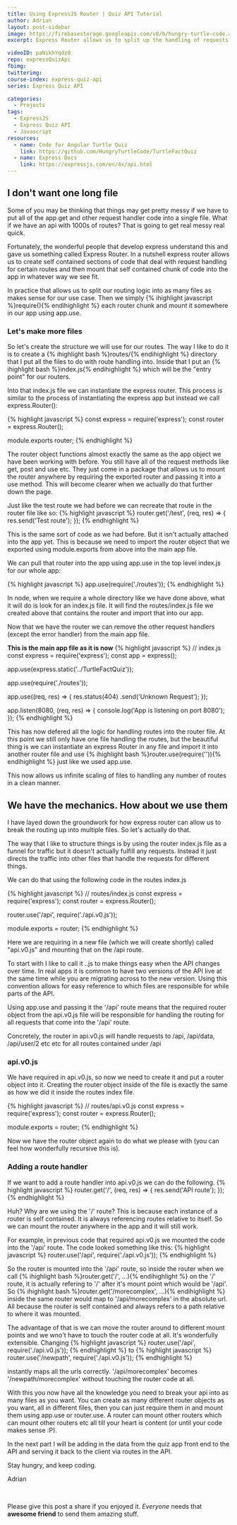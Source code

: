 ```yaml
---
title: Using ExpressJS Router | Quiz API Tutorial
author: Adrian
layout: post-sidebar
image: https://firebasestorage.googleapis.com/v0/b/hungry-turtle-code.appspot.com/o/article_images%2FHow%20to%20use%20Express%20Router%20-%20post.png.jpg?alt=media&token=8508946b-bb04-43f7-b262-d1324533c0eb 
excerpt: Express Router allows us to split up the handling of requests into multiple files to keep our code more modular and clean.

videoID: paNikhYqdz0
repo: expressQuizApi
fbimg: 
twitterimg: 
course-index: express-quiz-api
series: Express Quiz API

categories:
  - Projects
tags:
  - ExpressJS
  - Express Quiz API
  - Javascript
resources:
  - name: Code for Angular Turtle Quiz
    link: https://github.com/HungryTurtleCode/TurtleFactQuiz
  - name: Express Docs
    link: https://expressjs.com/en/4x/api.html
---
```

## I don't want one long file

Some of you may be thinking that things may get pretty messy if we have to put all of the app.get and other request handler code into a single file. What if we have an api with 1000s of routes? That is going to get real messy real quick.

Fortunately, the wonderful people that develop express understand this and gave us something called Express Router. In a nutshell express router allows us to create self contained sections of code that deal with request handling for certain routes and then mount that self contained chunk of code into the app in whatever way we see fit.

In practice that allows us to split our routing logic into as many files as makes sense for our use case. Then we simply {% ihighlight javascript %}require(){% endihighlight %} each router chunk and mount it somewhere in our app using app.use.

### Let's make more files

So let's create the structure we will use for our routes. The way I like to do it is to create a {% ihighlight bash %}routes/{% endihighlight %} directory that I put all the files to do with route handling into. Inside that I put an {% ihighlight bash %}index.js{% endihighlight %} which will be the "entry point" for our routers.

Into that index.js file we can instantiate the express router. This process is similar to the process of instantiating the express app but instead we call express.Router():

{% highlight javascript %}
  const express = require('express');
  const router = express.Router();

  module.exports router;
{% endhighlight %}

The router object functions almost exactly the same as the app object we have been working with before. You still have all of the request methods like get, post and use etc. They just come in a package that allows us to mount the router anywhere by requiring the exported router and passing it into a use method. This will become clearer when we actually do that further down the page.

Just like the test route we had before we can recreate that route in the router file like so:
{% highlight javascript %}
router.get('/test', (req, res) => {
  res.send('Test route');
});
{% endhighlight %}

This is the same sort of code as we had before. But it isn't actually attached into the app yet. This is because we need to import the router object that we exported using module.exports from above into the main app file.

We can pull that router into the app using app.use in the top level index.js for our whole app:

{% highlight javascript %}
app.use(require('./routes'));
{% endhighlight %}

In node, when we require a whole directory like we have done above, what it will do is look for an index.js file. It will find the routes/index.js file we created above that contains the router and import that into our app.

Now that we have the router we can remove the other request handlers (except the error handler) from the main app file.

**This is the main app file as it is now**
{% highlight javascript %}
  // index.js
  const express = require('express');
  const app = express();

  app.use(express.static('../TurtleFactQuiz'));

  app.use(require('./routes'));

  app.use((req, res) => {
    res.status(404)
      .send('Unknown Request');
  });

  app.listen(8080, (req, res) => {
    console.log('App is listening on port 8080');
  });
{% endhighlight %}

This has now defered all the logic for handling routes into the router file. At this point we still only have one file handling the routes, but the beautiful thing is we can instantiate an express Router in any file and import it into another router file and use {% ihighlight bash %}router.use(require('<new file location>')){% endihighlight %} just like we used app.use.

This now allows us infinite scaling of files to handling any number of routes in a clean manner.

## We have the mechanics. How about we use them

I have layed down the groundwork for how express router can allow us to break the routing up into multiple files. So let's actually do that.

The way that I like to structure things is by using the router index.js file as a funnel for traffic but it doesn't actually fulfill any requests. Instead it just directs the traffic into other files that handle the requests for different things.

We can do that using the following code in the routes index.js

{% highlight javascript %}
  // routes/index.js
  const express = require('express');
  const router = express.Router();

  router.use('/api', require('./api.v0.js'));

  module.exports = router;
{% endhighlight %}

Here we are requiring in a new file (which we will create shortly) called "api.v0.js" and mounting that on the /api route.

To start with I like to call it <filename>.<api version>.js to make things easy when the API changes over time. In real apps it is common to have two versions of the API live at the same time while you are migrating across to the new version. Using this convention allows for easy reference to which files are responsible for while parts of the API.

Using app.use and passing it the '/api' route means that the required router object from the api.v0.js file will be responsible for handling the routing for all requests that come into the '/api' route.

Concretely, the router in api.v0.js will handle requests to /api, /api/data, /api/user/2 etc etc for all routes contained under /api

### api.v0.js

We have required in api.v0.js, so now we need to create it and put a router object into it. Creating the router object inside of the file is exactly the same as how we did it inside the routes index file.

{% highlight javascript %}
  // routes/api.v0.js
  const express = require('express');
  const router = express.Router();

  module.exports = router;
{% endhighlight %}

Now we have the router object again to do what we please with (you can feel how wonderfully recursive this is).

### Adding a route handler

If we want to add a route handler into api.v0.js we can do the following.
{% highlight javascript %}
router.get('/', (req, res) => {
  res.send('API route');
});
{% endhighlight %}

Huh? Why are we using the '/' route? This is because each instance of a router is self contained. It is always referencing routes relative to itself. So we can mount the router anywhere in the app and it will still work.

For example, in previous code that required api.v0.js we mounted the code into the '/api' route. The code looked something like this:
{% highlight javascript %}
router.use('/api', require('./api.v0.js'));
{% endhighlight %}

So the router is mounted into the '/api' route, so inside the router when we call {% ihighlight bash %}router.get('/', ...){% endihighlight %} on the '/' route, it is actually refering to '/' after it's mount point which would be '/api'. So {% ihighlight bash %}router.get('/morecomplex', ...){% endihighlight %} inside the same router would map to '/api/morecomplex' in the absolute url. All because the router is self contained and always refers to a path relative to where it was
mounted.

The advantage of that is we can move the router around to different mount points and we wno't have to touch the router code at all. It's wonderfully extensible. Changing 
{% highlight javascript %}
router.use('/api', require('./api.v0.js'));
{% endhighlight %}
to
{% highlight javascript %}
router.use('/newpath', require('./api.v0.js'));
{% endhighlight %}

instantly maps all the urls correctly. '/api/morecomplex' becomes '/newpath/morecomplex' without touching the router code at all.

With this you now have all the knowledge you need to break your api into as many files as you want. You can create as many different router objects as you want, all in different files, then you can just require them in and mount them using app.use or router.use. A router can mount other routers which can mount other routers etc all till your heart is content (or until your code makes sense :P).

In the next part I will be adding in the data from the quiz app front end to the API and serving it back to the client via routes in the API.

Stay hungry, and keep coding.

Adrian

&nbsp;

Please give this post a share if you enjoyed it. _Everyone_ needs that **awesome friend** to send them amazing stuff.
